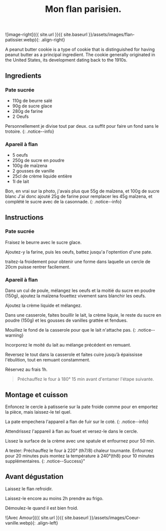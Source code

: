 ﻿---
title: "Mon flan parisien."
excerpt: "Le traditionnel flan parisien."
category: Patisserie
classes: wide
comments: true
tags: 
  - Patisserie
  - Flan
---

![image-right]({{ site.url }}{{ site.baseurl }}/assets/images/flan-patissier.webp){: .align-right}

A peanut butter cookie is a type of cookie that is distinguished for having peanut butter as a principal ingredient. The cookie generally originated in the United States, its development dating back to the 1910s.

## Ingredients

### Pate sucrée

* 110g de beurre salé
* 90g de sucre glace
* 280g de farine
* 2 Oeufs

Personnellement je divise tout par deux. ca suffit pour faire un fond sans le trotoire.
{: .notice--info}

### Apareil à flan

* 5 oeufs
* 250g de sucre en poudre
* 100g de maïzena
* 2 gousses de vanille
* 25cl de crème liquide entière
* 1l de lait

Bon, en vrai sur la photo, j'avais plus que 55g de maîzena, et 100g de sucre blanc
J'ai donc ajouté 25g de farine pour remplacer les 45g maîzena, et complété le sucre avec de la casonnade.
{: .notice--info}

## Instructions

### Pate sucrée

Fraisez le beurre avec le sucre glace.

Ajoutez-y la farine, puis les oeufs, battez jusqu'a l'optention d'une pate.

traitez-la froidement pour obtenir une forme dans laquelle un cercle de 20cm puisse rentrer facilement.

### Apareil à flan

Dans un cul de poule, mélangez les oeufs et la moitié du sucre en poudre (150g), ajoutez la maïzena fouettez vivement sans blanchir les oeufs. 

Ajoutez la crème liquide et mélangez.

Dans une casserole, faites bouillir le lait, la crème liquie, le reste du sucre en poudre (150g) et les gousses de vanilles grattée et fendues.

Mouillez le fond de la casserole pour que le lait n'attache pas.
{: .notice--warning}

Incorporez le moité du lait au mélange précédent en remuant.

Reversez le tout dans la casserole et faites cuire jusqu’à épaississe l'ébulition, tout en remuant constamment.

Réservez au frais 1h.

> Préchauffez le four à 180° 15 min avant d'entamer l'étape suivante.

## Montage et cuisson

Enfoncez le cercle à patisserie sur la pate froide comme pour en emportez la pièce, mais laissez-le tel quel.

La pate empechera l'appareil a flan de fuir sur le coté.
{: .notice--info}

Attendrissez l'appareil à flan au fouet et versez-le dans le cercle.

Lissez la surface de la crème avec une spatule et enfournez pour 50 min.

A tester:
Préchauffez le four à 220° (th7/8) chaleur tournante.
Enfournez pour 20 minutes puis montez la température à 240°(th8) pour 10 minutes supplémentaires.
{: .notice--Success}"

## Avant dégustation

Laissez le flan refroidir.

Laissez-le encore au moins 2h prendre au frigo.

Démoulez-le quand il est bien froid.

![Avec Amour]({{ site.url }}{{ site.baseurl }}/assets/images/Coeur-vanille.webp){: .align-left}